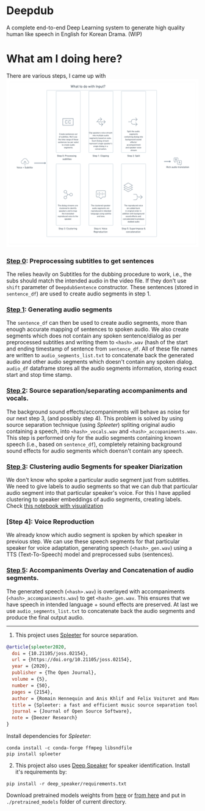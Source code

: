 # Deepdub
A complete end-to-end Deep Learning system to generate high quality human like speech in English for Korean Drama. (WIP)

# What am I doing here?
There are various steps, I came up with
![Overview Deepdub](/res/images/deepdub_overview.png)

### [Step 0](https://github.com/adhadse/Deepdub/blob/master/0_Sentence_generation_from_Subtitles.ipynb): Preprocessing subtitles to get sentences
The relies heavily on Subtitles for the dubbing procedure to work, i.e., the subs should match the intended audio in the video file. 
If they don't use `shift` parameter of `DeepdubSentence` constructor. These sentences (stored in `sentence_df`) are used to create audio segments in step 1.

### [Step 1](https://github.com/adhadse/Deepdub/blob/master/1_Generating_Audio_Segments.ipynb): Generating audio segments
The `sentence_df` can then be used to create audio segments, more than enough accurate mapping of sentences to spoken audio. We also create segments which does not contain any spoken sentence/dialog as per preprocessed subtitles and writing them to `<hash>.wav` (hash of the start and ending timestamp of sentence from `sentence_df`. All of these file names are written to `audio_segments_list.txt` to concatenate back the generated audio and other audio segments which doesn't contain any spoken dialog. `audio_df` dataframe stores all the audio segments information, storing exact start and stop time stamp.

### [Step 2](https://github.com/adhadse/Deepdub/blob/master/2_Source_separation_for_audio_segments.ipynb): Source separation/separating accompaniments and vocals.
The background sound effects/accompaniments will behave as noise for our next step 3, (and possibly step 4). This problem is solved by using source separation technique (using *Spleeter*) spliting original audio containing a speech, into `<hash>_vocals.wav` and `<hash>_accopaniments.wav`. This step is performed only for the audio segments containing known speech (i.e., based on `sentence_df`), completely retaining background sound effects for audio segments which doensn't contain any speech.

### [Step 3](https://github.com/adhadse/Deepdub/blob/master/3_Clustering_audio_segments_for_speaker_diarization.ipynb): Clustering audio Segments for speaker Diarization
We don't know who spoke a particular audio segment just from subtitles. We need to give labels to audio segments so that we can dub that particular audio segment into that particular speaker's voice. For this I have applied clustering to speaker embeddings of audio segments, creating labels. Check [this notebook with visualization](https://colab.research.google.com/drive/1ayeG_AL_RXvhiUoe0Me1q3TjqpIsrFjb?usp=sharing)

### [Step 4]: Voice Reproduction
We already know which audio segment is spoken by which speaker in previous step. We can use these speech segments for that particular speaker for voice adaptation, generating speech (`<hash>_gen.wav`) using a TTS (Text-To-Speech) model and preprocessed subs (sentences). 

### [Step 5](https://github.com/adhadse/Deepdub/blob/master/deepdub_audio.py#L78-L92): Accompaniments Overlay and Concatenation of audio segments.
The generated speech (`<hash>.wav`) is overlayed with accompaniments (`<hash>_accompaniments.wav`) to get `<hash>_gen.wav`. This ensures that we have speech in intended language + sound effects are preserved. At last we use `audio_segments_list.txt` to concatenate back the audio segments and produce the final output audio.


---
1. This project uses [Spleeter](https://github.com/deezer/spleeter) for source separation.
```BibTeX
@article{spleeter2020,
  doi = {10.21105/joss.02154},
  url = {https://doi.org/10.21105/joss.02154},
  year = {2020},
  publisher = {The Open Journal},
  volume = {5},
  number = {50},
  pages = {2154},
  author = {Romain Hennequin and Anis Khlif and Felix Voituret and Manuel Moussallam},
  title = {Spleeter: a fast and efficient music source separation tool with pre-trained models},
  journal = {Journal of Open Source Software},
  note = {Deezer Research}
}
```

Install dependencies for *Spleeter*:
```
conda install -c conda-forge ffmpeg libsndfile
pip install spleeter
```
2. This project also uses [Deep Speaker](https://github.com/philipperemy/deep-speaker/blob/master/LICENSE) for speaker identification.
Install it's requirements by:
```
pip install -r deep_speaker/requirements.txt
```

Download pretrained models weights from [here](https://drive.google.com/file/d/1SJBmHpnaW1VcbFWP6JfvbT3wWP9PsqxS/view) or [from here](https://drive.google.com/file/d/1c1E1e_GzLtW5jD5uakkwL_Rw5sFxkLT4/view?usp=sharing) and put in `./pretrained_models` folder of current directory.
